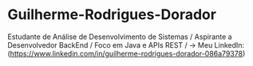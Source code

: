# Guilherme-Rodrigues-Dorador
Estudante de Análise de Desenvolvimento de Sistemas / Aspirante a Desenvolvedor BackEnd / Foco em Java e APIs REST / -> Meu LinkedIn: (https://www.linkedin.com/in/guilherme-rodrigues-dorador-086a79378)
